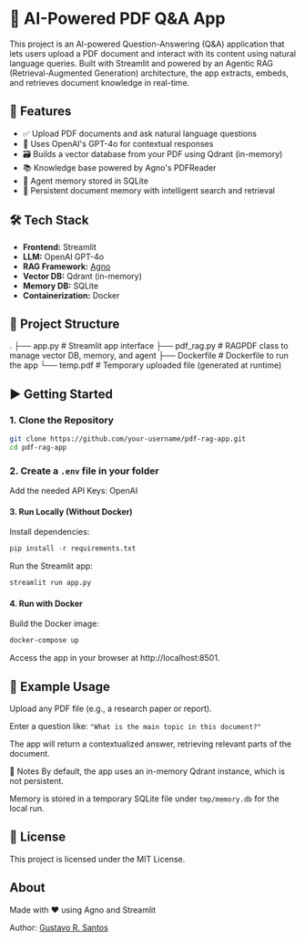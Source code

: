 # 📄 AI-Powered PDF Q&A App

This project is an AI-powered Question-Answering (Q&A) application that lets users upload a PDF document and interact with its content using natural language queries. Built with Streamlit and powered by an Agentic RAG (Retrieval-Augmented Generation) architecture, the app extracts, embeds, and retrieves document knowledge in real-time.

## 🚀 Features

- ✅ Upload PDF documents and ask natural language questions
- 🧠 Uses OpenAI's GPT-4o for contextual responses
- 🗃️ Builds a vector database from your PDF using Qdrant (in-memory)
- 📚 Knowledge base powered by Agno's PDFReader
- 🧠 Agent memory stored in SQLite
- 🔄 Persistent document memory with intelligent search and retrieval

## 🛠️ Tech Stack

- **Frontend:** Streamlit
- **LLM:** OpenAI GPT-4o
- **RAG Framework:** [Agno](https://pydantic-ai.github.io/agno/)
- **Vector DB:** Qdrant (in-memory)
- **Memory DB:** SQLite
- **Containerization:** Docker

## 📂 Project Structure

.
├── app.py # Streamlit app interface
├── pdf_rag.py # RAGPDF class to manage vector DB, memory, and agent
├── Dockerfile # Dockerfile to run the app
└── temp.pdf # Temporary uploaded file (generated at runtime)


## ▶️ Getting Started

### 1. Clone the Repository

```bash
git clone https://github.com/your-username/pdf-rag-app.git
cd pdf-rag-app
```

### 2. Create a `.env` file in your folder

Add the needed API Keys: OpenAI


#### 3. Run Locally (Without Docker)

Install dependencies:

```python
pip install -r requirements.txt
```

Run the Streamlit app:

```python
streamlit run app.py
```

#### 4. Run with Docker

Build the Docker image:

```bash
docker-compose up
```

Access the app in your browser at http://localhost:8501.

## 🧪 Example Usage

Upload any PDF file (e.g., a research paper or report).

Enter a question like:
`"What is the main topic in this document?"`

The app will return a contextualized answer, retrieving relevant parts of the document.

📌 Notes
By default, the app uses an in-memory Qdrant instance, which is not persistent.

Memory is stored in a temporary SQLite file under `tmp/memory.db` for the local run.

## 📄 License

This project is licensed under the MIT License.

## About

Made with ❤️ using Agno and Streamlit

Author: [Gustavo R. Santos](https://gustavorsantos.me)